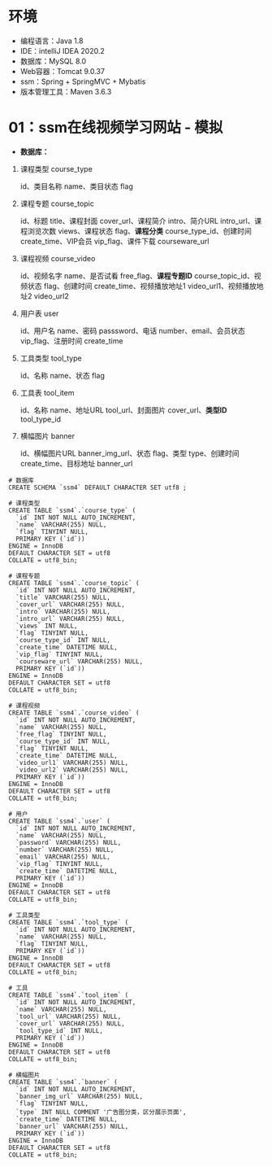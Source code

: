 # 环境

- 编程语言：Java 1.8
- IDE：intelliJ IDEA 2020.2
- 数据库：MySQL 8.0
- Web容器：Tomcat 9.0.37
- ssm：Spring + SpringMVC + Mybatis 
- 版本管理工具：Maven 3.6.3

# 01：ssm在线视频学习网站 - 模拟



- **数据库：**

1. 课程类型 course_type

   id、类目名称 name、类目状态 flag

2. 课程专题 course_topic

   id、标题 title、课程封面 cover_url、课程简介 intro、简介URL intro_url、课程浏览次数 views、课程状态 flag、**课程分类** course_type_id、创建时间 create_time、VIP会员 vip_flag、课件下载 courseware_url

3. 课程视频 course_video

   id、视频名字 name、是否试看 free_flag、**课程专题ID** course_topic_id、视频状态 flag、创建时间 create_time、视频播放地址1 video_url1、视频播放地址2 video_url2

4. 用户表 user

   id、用户名 name、密码 passsword、电话 number、email、会员状态 vip_flag、注册时间  create_time

5. 工具类型 tool_type

   id、名称 name、状态 flag

6. 工具表 tool_item

   id、名称 name、地址URL tool_url、封面图片 cover_url、**类型ID** tool_type_id

7. 横幅图片 banner

   id、横幅图片URL banner_img_url、状态 flag、类型 type、创建时间 create_time、目标地址 banner_url

```mysql
# 数据库
CREATE SCHEMA `ssm4` DEFAULT CHARACTER SET utf8 ;

# 课程类型
CREATE TABLE `ssm4`.`course_type` (
  `id` INT NOT NULL AUTO_INCREMENT,
  `name` VARCHAR(255) NULL,
  `flag` TINYINT NULL,
  PRIMARY KEY (`id`))
ENGINE = InnoDB
DEFAULT CHARACTER SET = utf8
COLLATE = utf8_bin;

# 课程专题
CREATE TABLE `ssm4`.`course_topic` (
  `id` INT NOT NULL AUTO_INCREMENT,
  `title` VARCHAR(255) NULL,
  `cover_url` VARCHAR(255) NULL,
  `intro` VARCHAR(255) NULL,
  `intro_url` VARCHAR(255) NULL,
  `views` INT NULL,
  `flag` TINYINT NULL,
  `course_type_id` INT NULL,
  `create_time` DATETIME NULL,
  `vip_flag` TINYINT NULL,
  `courseware_url` VARCHAR(255) NULL,
  PRIMARY KEY (`id`))
ENGINE = InnoDB
DEFAULT CHARACTER SET = utf8
COLLATE = utf8_bin;

# 课程视频
CREATE TABLE `ssm4`.`course_video` (
  `id` INT NOT NULL AUTO_INCREMENT,
  `name` VARCHAR(255) NULL,
  `free_flag` TINYINT NULL,
  `course_type_id` INT NULL,
  `flag` TINYINT NULL,
  `create_time` DATETIME NULL,
  `video_url1` VARCHAR(255) NULL,
  `video_url2` VARCHAR(255) NULL,
  PRIMARY KEY (`id`))
ENGINE = InnoDB
DEFAULT CHARACTER SET = utf8
COLLATE = utf8_bin;

# 用户
CREATE TABLE `ssm4`.`user` (
  `id` INT NOT NULL AUTO_INCREMENT,
  `name` VARCHAR(255) NULL,
  `password` VARCHAR(255) NULL,
  `number` VARCHAR(255) NULL,
  `email` VARCHAR(255) NULL,
  `vip_flag` TINYINT NULL,
  `create_time` DATETIME NULL,
  PRIMARY KEY (`id`))
ENGINE = InnoDB
DEFAULT CHARACTER SET = utf8
COLLATE = utf8_bin;

# 工具类型
CREATE TABLE `ssm4`.`tool_type` (
  `id` INT NOT NULL AUTO_INCREMENT,
  `name` VARCHAR(255) NULL,
  `flag` TINYINT NULL,
  PRIMARY KEY (`id`))
ENGINE = InnoDB
DEFAULT CHARACTER SET = utf8
COLLATE = utf8_bin;

# 工具
CREATE TABLE `ssm4`.`tool_item` (
  `id` INT NOT NULL AUTO_INCREMENT,
  `name` VARCHAR(255) NULL,
  `tool_url` VARCHAR(255) NULL,
  `cover_url` VARCHAR(255) NULL,
  `tool_type_id` INT NULL,
  PRIMARY KEY (`id`))
ENGINE = InnoDB
DEFAULT CHARACTER SET = utf8
COLLATE = utf8_bin;

# 横幅图片
CREATE TABLE `ssm4`.`banner` (
  `id` INT NOT NULL AUTO_INCREMENT,
  `banner_img_url` VARCHAR(255) NULL,
  `flag` TINYINT NULL,
  `type` INT NULL COMMENT '广告图分类，区分展示页面',
  `create_time` DATETIME NULL,
  `banner_url` VARCHAR(255) NULL,
  PRIMARY KEY (`id`))
ENGINE = InnoDB
DEFAULT CHARACTER SET = utf8
COLLATE = utf8_bin;
```

